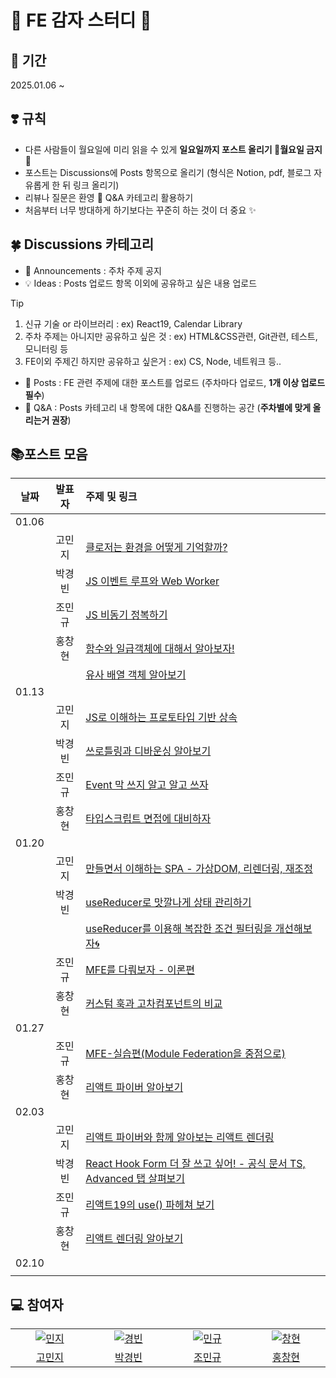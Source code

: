 # 🍟 FE 감자 스터디 🍟
## 📆 기간 
2025.01.06 ~ 
## ❣️ 규칙
- 다른 사람들이 월요일에 미리 읽을 수 있게 **일요일까지 포스트 올리기 🚫월요일 금지🚫**
- 포스트는 Discussions에 Posts 항목으로 올리기 (형식은 Notion, pdf, 블로그 자유롭게 한 뒤 링크 올리기)
- 리뷰나 질문은 환영 🎉 Q&A 카테고리 활용하기
- 처음부터 너무 방대하게 하기보다는 꾸준히 하는 것이 더 중요 ✨
## 🍀 Discussions 카테고리
- 📣 Announcements : 주차 주제 공지
- 💡 Ideas : Posts 업로드 항목 이외에 공유하고 싶은 내용 업로드
> [!TIP]
> 1. 신규 기술 or 라이브러리 : ex) React19, Calendar Library
> 2. 주차 주제는 아니지만 공유하고 싶은 것 : ex) HTML&CSS관련, Git관련, 테스트, 모니터링 등
> 3. FE이외 주제긴 하지만 공유하고 싶은거 : ex) CS, Node, 네트워크 등..
- 💬 Posts : FE 관련 주제에 대한 포스트를 업로드 (주차마다 업로드, **1개 이상 업로드 필수**)
- 🙏 Q&A : Posts 카테고리 내 항목에 대한 Q&A를 진행하는 공간 (**주차별에 맞게 올리는거 권장**)
## 📚포스트 모음 
| 날짜 | 발표자 | 주제 및 링크 |
| :--: | :--: | :-- |
|01.06|||
|| 고민지 | [클로저는 환경을 어떻게 기억할까?](https://velog.io/@gominzip/%ED%81%B4%EB%A1%9C%EC%A0%80%EB%8A%94-%ED%99%98%EA%B2%BD%EC%9D%84-%EC%96%B4%EB%96%BB%EA%B2%8C-%EA%B8%B0%EC%96%B5%ED%95%A0%EA%B9%8C) |
|| 박경빈 | [JS 이벤트 루프와 Web Worker](https://velog.io/@gyeongbin/JS-%EC%9D%B4%EB%B2%A4%ED%8A%B8-%EB%A3%A8%ED%94%84%EC%99%80-Web-Worker-%EC%A0%95%EB%A6%AC) |
|| 조민규 | [JS 비동기 정복하기](https://velog.io/@mingle_1017/JS-%EB%B9%84%EB%8F%99%EA%B8%B0-%EC%A0%95%EB%B3%B5%ED%95%98%EA%B8%B0) |
|| 홍창현 | [함수와 일급객체에 대해서 알아보자!](https://fallacious-arrow-f6a.notion.site/ce6c02c72d0e4481bd4abdff33902014?pvs=4) |
||  | [유사 배열 객체 알아보기](https://fallacious-arrow-f6a.notion.site/17187a117b618073b3f1d4ffcd4f44b9?pvs=4) |
|01.13|||
|| 고민지 | [JS로 이해하는 프로토타입 기반 상속](https://velog.io/@gominzip/JS%EC%9D%98-%ED%94%84%EB%A1%9C%ED%86%A0%ED%83%80%EC%9E%85-%EA%B9%8A%EA%B2%8C-%EC%9D%B4%ED%95%B4%ED%95%98%EA%B8%B0) |
|| 박경빈 | [쓰로틀링과 디바운싱 알아보기](https://velog.io/@gyeongbin/%EC%93%B0%EB%A1%9C%ED%8B%80%EB%A7%81%EA%B3%BC-%EB%94%94%EB%B0%94%EC%9A%B4%EC%8B%B1-%EC%95%8C%EC%95%84%EB%B3%B4%EA%B8%B0) |
|| 조민규 | [Event 막 쓰지 알고 알고 쓰자](https://velog.io/@mingle_1017/Event-%ED%8C%8C%ED%97%A4%EC%B3%90-%EB%B3%B4%EA%B8%B0) |
|| 홍창현 | [타입스크립트 면접에 대비하자](https://fallacious-arrow-f6a.notion.site/17887a117b61809089f2f190b7d29c4d?pvs=4) |
|01.20|||
|| 고민지 | [만들면서 이해하는 SPA - 가상DOM, 리렌더링, 재조정](https://velog.io/@gominzip/%EB%A7%8C%EB%93%A4%EB%A9%B4%EC%84%9C-%EC%9D%B4%ED%95%B4%ED%95%98%EB%8A%94-SPA-%EA%B0%80%EC%83%81DOM-%EB%A6%AC%EB%A0%8C%EB%8D%94%EB%A7%81-%EC%9E%AC%EC%A1%B0%EC%A0%95) |
|| 박경빈 | [useReducer로 맛깔나게 상태 관리하기](https://velog.io/@gyeongbin/useReducer%EB%A1%9C-%EB%A7%9B%EA%B9%94%EB%82%98%EA%B2%8C-%EC%83%81%ED%83%9C-%EA%B4%80%EB%A6%AC%ED%95%98%EA%B8%B0) |
||  | [useReducer를 이용해 복잡한 조건 필터링을 개선해보자🌀](https://velog.io/@gyeongbin/useReducer%EB%A5%BC-%EC%9D%B4%EC%9A%A9%ED%95%B4-%EB%B3%B5%EC%9E%A1%ED%95%9C-%EC%A1%B0%EA%B1%B4-%ED%95%84%ED%84%B0%EB%A7%81%EC%9D%84-%EA%B0%9C%EC%84%A0%ED%95%B4%EB%B3%B4%EC%9E%90) |
|| 조민규 | [MFE를 다뤄보자 - 이론편](https://sparkling-answer-72a.notion.site/Micro-FrontEnd-17fdb05a7c0380f5bb20e8f9b3ddd9f6?pvs=4) |
|| 홍창현 | [커스텀 훅과 고차컴포넌트의 비교](https://fallacious-arrow-f6a.notion.site/18087a117b618068aa7bcd289bf82613?pvs=4) |
|01.27|||
|| 조민규 | [MFE-실습편(Module Federation을 중점으로)](https://sparkling-answer-72a.notion.site/Module-Federation-18ddb05a7c0380b6b94ce359f46faf58?pvs=4) |
|| 홍창현 | [리액트 파이버 알아보기](https://fallacious-arrow-f6a.notion.site/18e87a117b61802baafee582092c66fd) |
|02.03|||
|| 고민지 | [리액트 파이버와 함께 알아보는 리액트 렌더링](https://velog.io/@gominzip/%EB%A6%AC%EC%95%A1%ED%8A%B8-%ED%8C%8C%EC%9D%B4%EB%B2%84%EC%99%80-%ED%95%A8%EA%BB%98-%EC%95%8C%EC%95%84%EB%B3%B4%EB%8A%94-%EB%A6%AC%EC%95%A1%ED%8A%B8-%EB%A0%8C%EB%8D%94%EB%A7%81) |
|| 박경빈 | [React Hook Form 더 잘 쓰고 싶어! - 공식 문서 TS, Advanced 탭 살펴보기](https://velog.io/@gyeongbin/React-Hook-Form-%EB%8D%94-%EC%9E%98-%EC%93%B0%EA%B3%A0-%EC%8B%B6%EC%96%B4-%EA%B3%B5%EC%8B%9D-%EB%AC%B8%EC%84%9C-TS-Advanced-%ED%83%AD-%EC%82%B4%ED%8E%B4%EB%B3%B4%EA%B8%B0) |
|| 조민규 | [리액트19의 use() 파헤쳐 보기](https://velog.io/@mingle_1017/%EB%A6%AC%EC%95%A1%ED%8A%B819%EC%9D%98-use-%ED%8C%8C%ED%97%A4%EC%B3%90-%EB%B3%B4%EA%B8%B0) |
|| 홍창현 | [리액트 렌더링 알아보기](http://fallacious-arrow-f6a.notion.site) |
|02.10|||
||  |  |


## 💻 참여자
<table>
  <tr>
    <td align="center" width="130px">
      <a href="https://github.com/gominzip" target="_blank">
        <img src="https://avatars.githubusercontent.com/gominzip" alt="민지" />
      </a>
    </td>
    <td align="center" width="130px">
      <a href="https://github.com/Gyeongbin" target="_blank">
        <img src="https://avatars.githubusercontent.com/Gyeongbin" alt="경빈" />
      </a>
    </td>
     <td align="center" width="130px">
      <a href="https://github.com/Ariling" target="_blank">
        <img src="https://avatars.githubusercontent.com/Ariling" alt="민규" />
      </a>
    </td>
    <td align="center" width="130px">
      <a href="https://github.com/spearStr" target="_blank">
        <img src="https://avatars.githubusercontent.com/spearStr" alt="창현" />
      </a>
    </td>
  </tr>
  <tr>
    <td align="center">
      <a href="https://github.com/MrMirror21" target="_blank">
        고민지
      </a>
    </td>
    <td align="center">
      <a href="https://github.com/a-honey" target="_blank">
        박경빈
      </a>
    </td>
    <td align="center">
      <a href="https://github.com/imeureka" target="_blank">
        조민규
      </a>
    </td>
    <td align="center">
      <a href="https://github.com/sudosubin" target="_blank">
        홍창현
      </a>
    </td>
  </tr>
</table>
